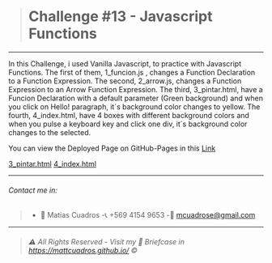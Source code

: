 ># Challenge #13 - **Javascript Functions**

---

In this Challenge, i used Vanilla Javascript, to practice with Javascript Functions.
The first of them, 1_funcion.js , changes a Function Declaration to a Function Expression.
The second, 2_arrow.js, changes a Function Expression to an Arrow Function Expression.
The third, 3_pintar.html, have a Funcion Declaration with a default parameter (Green background) and when you click on Hello! paragraph, it´s background color changes to yellow.
The fourth, 4_index.html, have 4 boxes with different background colors and when you pulse a keyboard key and click one div, it´s background color changes to the selected.

You can view the Deployed Page on GitHub-Pages in this <a href="https://mattcuadros.github.io/Challenge_13_JS_Functions/" target="_blank">Link</a>

<a href="https://mattcuadros.github.io/Challenge_13_JS_Functions/3_pintar.html">3_pintar.html</a>
<a href="https://mattcuadros.github.io/Challenge_13_JS_Functions/4_index.html">4_index.html</a>


---

###### Contact me in:
>-	:bust_in_silhouette:  Matias Cuadros
>-:telephone_receiver:  +569 4154 9653
>-:email: <a href="mailto:mcuadrose@gmail.com" target="_blank">mcuadrose@gmail.com</a>



---
>###### :warning: *All Rights Reserved - Visit my :briefcase: Briefcase in* <a href="https://mattcuadros.github.io/" target="_blank">https://mattcuadros.github.io/</a> :copyright: 
